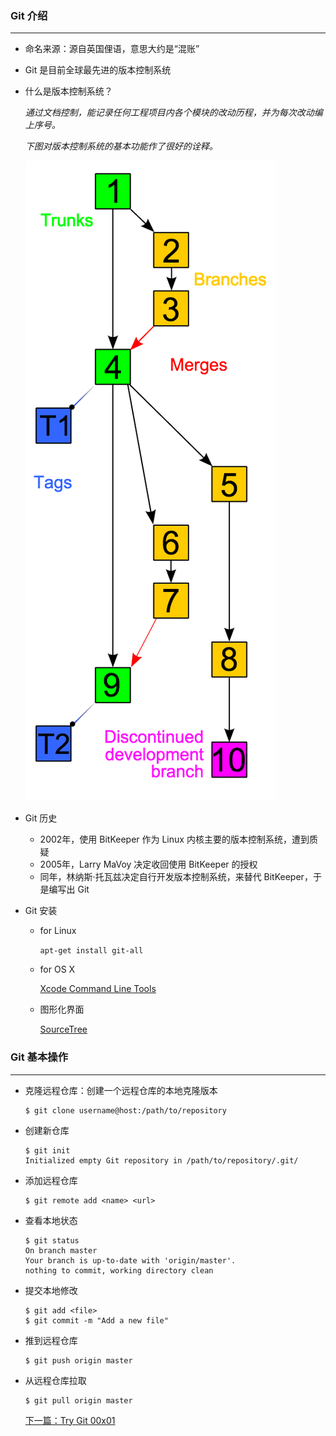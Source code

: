 ### Git 介绍

---
- 命名来源：源自英国俚语，意思大约是“混账”

- Git 是目前全球最先进的版本控制系统

- 什么是版本控制系统？

    *通过文档控制，能记录任何工程项目内各个模块的改动历程，并为每次改动编上序号。*
    
    *下图对版本控制系统的基本功能作了很好的诠释。*
   
   ![x](/markdowns/images/revision_controlled.png)
   
- Git 历史
    - 2002年，使用 BitKeeper 作为 Linux 内核主要的版本控制系统，遭到质疑
    - 2005年，Larry MaVoy 决定收回使用 BitKeeper 的授权
    - 同年，林纳斯·托瓦兹决定自行开发版本控制系统，来替代 BitKeeper，于是编写出 Git
    
- Git 安装
    - for Linux
    
        ``
        apt-get install git-all
        ``
    - for OS X
    
        [Xcode Command Line Tools ](https://developer.apple.com/downloads/)
        
    - 图形化界面
        
        [SourceTree](https://www.sourcetreeapp.com/)

### Git 基本操作

---

- 克隆远程仓库：创建一个远程仓库的本地克隆版本

  ```
  $ git clone username@host:/path/to/repository 
  ```
  
- 创建新仓库

  ```
  $ git init
  Initialized empty Git repository in /path/to/repository/.git/
  ```
  
- 添加远程仓库

  ```
  $ git remote add <name> <url>
  ```

- 查看本地状态

  ```
  $ git status
  On branch master
  Your branch is up-to-date with 'origin/master'.
  nothing to commit, working directory clean
  ```
  
- 提交本地修改

  ```
  $ git add <file>
  $ git commit -m "Add a new file"
  ```
  
- 推到远程仓库

  ```
  $ git push origin master
  ```
  
- 从远程仓库拉取

  ```
  $ git pull origin master
  ```
  [下一篇：Try Git 00x01](/#/article/1)